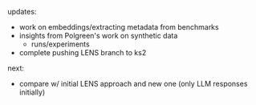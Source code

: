 updates:

- work on embeddings/extracting metadata from benchmarks
- insights from Polgreen's work on synthetic data
  - runs/experiments
- complete pushing LENS branch to ks2

next:

- compare w/ initial LENS approach and new one (only LLM responses initially)
